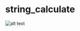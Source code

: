 # string_calculate

![alt text](https://github.com/chaimaeAH/string_calculate//blob/master/img.png)
